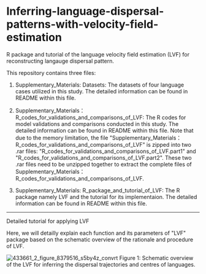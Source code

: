 # Inferring-language-dispersal-patterns-with-velocity-field-estimation
R package and tutorial of the language velocity field estimation (LVF) for reconstructing langauge dispersal pattern.

This repository contains three files:

1.  Supplementary_Materials: Datasets:
The datasets of four language cases utilized in this study. The detailed information can be found in README within this file.

2.  Supplementary_Materials：R_codes_for_validations_and_comparisons_of_LVF:
The R codes for model validations and comparisons conducted in this study. The detailed information can be found in README within this file. Note that due to the memory limitation, the file "Supplementary_Materials：R_codes_for_validations_and_comparisons_of_LVF" is zipped into two .rar files: "R_codes_for_validations_and_comparisons_of_LVF.part1" and "R_codes_for_validations_and_comparisons_of_LVF.part2". These two .rar files need to be unzipped together to extract the complete files of Supplementary_Materials：R_codes_for_validations_and_comparisons_of_LVF.

3.  Supplementary_Materials:
R_package_and_tutorial_of_LVF: The R package namely LVF and the tutorial for its implementaion. The detailed information can be found in README within this file.

--------------------------------------------------------------------------------------------------------------------------------------------------
Detailed tutorial for applying LVF

Here, we will detailly explain each function and its parameters of "LVF" package based on the schematic overview of the rationale and procedure of LVF.

![433661_2_figure_8379516_s5by4z_convrt](https://github.com/Stan-Sizhe-Yang/Inferring-language-dispersal-patterns-with-velocity-field-estimation/assets/46415427/1191995a-bfaa-41a2-bc2a-41082104aace)
Figure 1: Schematic overview of the LVF for inferring the dispersal trajectories and centres of languages.
